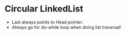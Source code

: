 # Circular LinkedList
- Last always points to Head pointer.
- Always go for do-while loop when doing list traversal!